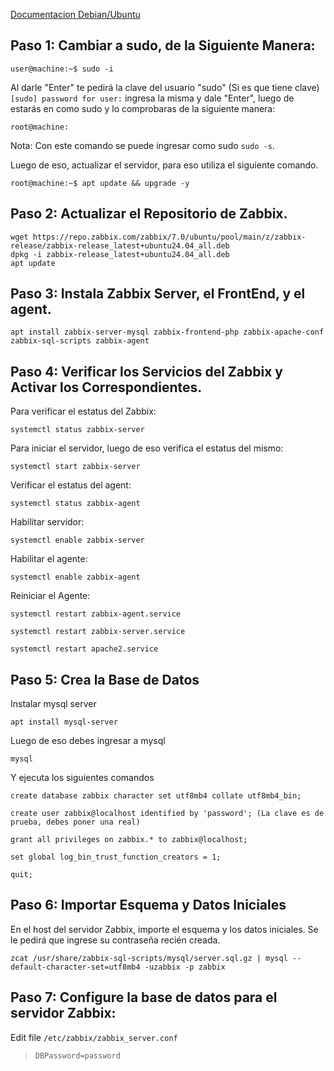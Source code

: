 [Documentacion Debian/Ubuntu](https://www.zabbix.com/documentation/current/es/manual/installation/upgrade/packages/debian_ubuntu)

## Paso 1: Cambiar a sudo, de la Siguiente Manera:

```
user@machine:~$ sudo -i
```

Al darle "Enter" te pedirá la clave del usuario "sudo" (Si es que tiene clave) `[sudo] password for user:` ingresa la misma y dale "Enter", luego de estarás en como sudo y lo comprobaras de la siguiente manera:

```
root@machine:
```

Nota: Con este comando se puede ingresar como sudo `sudo -s`.

Luego de eso, actualizar el servidor, para eso utiliza el siguiente comando.
```
root@machine:~$ apt update && upgrade -y
```
## Paso 2: Actualizar el Repositorio de Zabbix.

 ```
wget https://repo.zabbix.com/zabbix/7.0/ubuntu/pool/main/z/zabbix-release/zabbix-release_latest+ubuntu24.04_all.deb
dpkg -i zabbix-release_latest+ubuntu24.04_all.deb
apt update
```
## Paso 3: Instala Zabbix Server, el FrontEnd, y el agent.

```
apt install zabbix-server-mysql zabbix-frontend-php zabbix-apache-conf zabbix-sql-scripts zabbix-agent
```
## Paso 4: Verificar los Servicios del Zabbix y Activar los Correspondientes.

Para verificar el estatus del Zabbix:
```
systemctl status zabbix-server
```

Para iniciar el servidor, luego de eso verifica el estatus del mismo:
```
systemctl start zabbix-server
```

Verificar el estatus del agent:
```
systemctl status zabbix-agent
```

Habilitar servidor:
```
systemctl enable zabbix-server
```

Habilitar el agente:
```
systemctl enable zabbix-agent
```

Reiniciar el Agente:
```
systemctl restart zabbix-agent.service
```

```
systemctl restart zabbix-server.service
```

```
systemctl restart apache2.service
```
## Paso 5: Crea la Base de Datos

Instalar mysql server
```
apt install mysql-server
```

Luego de eso debes ingresar a mysql

```
mysql
```

Y ejecuta los siguientes comandos

```
create database zabbix character set utf8mb4 collate utf8mb4_bin;
```

```
create user zabbix@localhost identified by 'password'; (La clave es de prueba, debes poner una real)
```

```
grant all privileges on zabbix.* to zabbix@localhost;
```

```
set global log_bin_trust_function_creators = 1;
```

```
quit;
```

## Paso 6: Importar Esquema y Datos Iniciales

En el host del servidor Zabbix, importe el esquema y los datos iniciales. Se le pedirá que ingrese su contraseña recién creada.

```
zcat /usr/share/zabbix-sql-scripts/mysql/server.sql.gz | mysql --default-character-set=utf8mb4 -uzabbix -p zabbix
```
## Paso 7: Configure la base de datos para el servidor Zabbix:

Edit file `/etc/zabbix/zabbix_server.conf`

> `DBPassword=password`